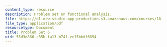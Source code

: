 ```yaml
---
content_type: resource
description: Problem set on functional analysis.
file: https://ol-ocw-studio-app-production.s3.amazonaws.com/courses/18-102-introduction-to-functional-analysis-spring-2009/56d3d866c35bfa13b74fee15bbdf6854_MIT18_102s09_pset06.pdf
file_type: application/pdf
resourcetype: Document
title: Problem Set 6
uid: 56d3d866-c35b-fa13-b74f-ee15bbdf6854
---
```

